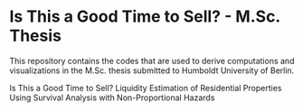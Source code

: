 # Is This a Good Time to Sell? - M.Sc. Thesis
This repository contains the codes that are used to derive computations and visualizations in the M.Sc. thesis submitted to Humboldt University of Berlin.

Is This a Good Time to Sell? Liquidity Estimation of Residential Properties Using Survival Analysis with Non-Proportional Hazards

